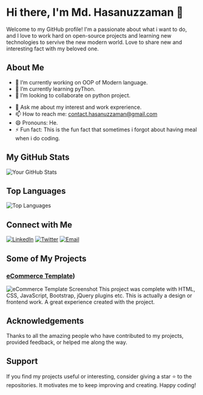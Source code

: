 # Hi there, I'm Md. Hasanuzzaman 👋

Welcome to my GitHub profile! I'm a passionate about what i want to do, and I love to work hard on open-source projects and learning new technologies to servive the new modern world. Love to share new and interesting fact with my beloved one.

## About Me

- 🔭 I’m currently working on OOP of Modern language.
- 🌱 I’m currently learning pyThon.
- 👯 I’m looking to collaborate on python project.
<!-- 🤔 I’m looking for help with [Seeking Help With]-->
- 💬 Ask me about my interest and work exprerience.
- 📫 How to reach me: contact.hasanuzzaman@gmail.com
- 😄 Pronouns: He.
- ⚡ Fun fact: This is the fun fact that sometimes i forgot about having meal when i do coding.

## My GitHub Stats

![Your GitHub Stats](https://github-readme-stats.vercel.app/api?username=HasanOfficial27&show_icons=true&theme=radical)

## Top Languages

![Top Languages](https://github-readme-stats.vercel.app/api/top-langs/?username=HasanOfficial27&layout=compact&theme=radical)

## Connect with Me

[![LinkedIn](https://img.shields.io/badge/-LinkedIn-blue?style=flat-square&logo=LinkedIn&logoColor=white&link=https://www.linkedin.com/in/HasanOfficial277)](https://www.linkedin.com/in/HasanOfficial277)
[![Twitter](https://img.shields.io/badge/-Twitter-blue?style=flat-square&logo=Twitter&logoColor=white&link=https://twitter.com/HasanOfficial27)](https://twitter.com/HasanOfficial27)
[![Email](https://img.shields.io/badge/-Email-red?style=flat-square&logo=Gmail&logoColor=white&link=mailto:contact.hasanuzzaman@gmail.com)](mailto:contact.hasanuzzaman@gmail.com)

## Some of My Projects

### [eCommerce Template](https://github.com/HasanOfficial27/eCommerce-Template))

![eCommerce Template Screenshot](https://github.com/HasanOfficial27/eCommerce-Template/raw/main/screenshot.png)
This project was complete with HTML, CSS, JavaScript, Bootstrap, jQuery plugins etc. This is actually a design or frontend work. A great experience created with the project.

<!--### [Project 2](https://github.com/HasanOfficial27/Project2)

![Project 2 Screenshot](https://github.com/HasanOfficial27/Project2/raw/main/screenshot.png)
Description of Project 2.

## Blog Posts

<!-- BLOG-POST-LIST:START -->

<!--- [Your Recent Blog Post 1](https://yourblog.com/your-recent-post-1)
- [Your Recent Blog Post 2](https://yourblog.com/your-recent-post-2)
<!-- BLOG-POST-LIST:END -->

## Acknowledgements

Thanks to all the amazing people who have contributed to my projects, provided feedback, or helped me along the way.

## Support

If you find my projects useful or interesting, consider giving a star ⭐ to the repositories. It motivates me to keep improving and creating. Happy coding!
